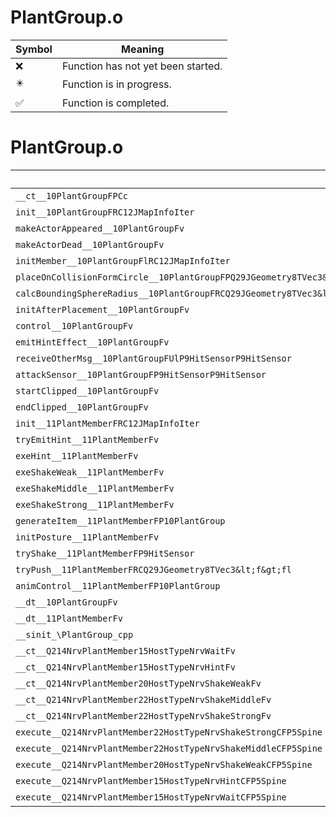 # PlantGroup.o
| Symbol | Meaning 
| ------------- | ------------- 
| :x: | Function has not yet been started. 
| :eight_pointed_black_star: | Function is in progress. 
| :white_check_mark: | Function is completed. 


# PlantGroup.o
| Symbol | Decompiled? |
| ------------- | ------------- |
| `__ct__10PlantGroupFPCc` | :x: |
| `init__10PlantGroupFRC12JMapInfoIter` | :x: |
| `makeActorAppeared__10PlantGroupFv` | :x: |
| `makeActorDead__10PlantGroupFv` | :x: |
| `initMember__10PlantGroupFlRC12JMapInfoIter` | :x: |
| `placeOnCollisionFormCircle__10PlantGroupFPQ29JGeometry8TVec3&lt;f&gt;RCQ29JGeometry8TVec3&lt;f&gt;RCQ29JGeometry8TVec3&lt;f&gt;RCQ29JGeometry8TVec3&lt;f&gt;` | :x: |
| `calcBoundingSphereRadius__10PlantGroupFRCQ29JGeometry8TVec3&lt;f&gt;` | :x: |
| `initAfterPlacement__10PlantGroupFv` | :x: |
| `control__10PlantGroupFv` | :x: |
| `emitHintEffect__10PlantGroupFv` | :x: |
| `receiveOtherMsg__10PlantGroupFUlP9HitSensorP9HitSensor` | :x: |
| `attackSensor__10PlantGroupFP9HitSensorP9HitSensor` | :x: |
| `startClipped__10PlantGroupFv` | :x: |
| `endClipped__10PlantGroupFv` | :x: |
| `init__11PlantMemberFRC12JMapInfoIter` | :x: |
| `tryEmitHint__11PlantMemberFv` | :x: |
| `exeHint__11PlantMemberFv` | :x: |
| `exeShakeWeak__11PlantMemberFv` | :x: |
| `exeShakeMiddle__11PlantMemberFv` | :x: |
| `exeShakeStrong__11PlantMemberFv` | :x: |
| `generateItem__11PlantMemberFP10PlantGroup` | :x: |
| `initPosture__11PlantMemberFv` | :x: |
| `tryShake__11PlantMemberFP9HitSensor` | :x: |
| `tryPush__11PlantMemberFRCQ29JGeometry8TVec3&lt;f&gt;fl` | :x: |
| `animControl__11PlantMemberFP10PlantGroup` | :x: |
| `__dt__10PlantGroupFv` | :x: |
| `__dt__11PlantMemberFv` | :x: |
| `__sinit_\PlantGroup_cpp` | :x: |
| `__ct__Q214NrvPlantMember15HostTypeNrvWaitFv` | :x: |
| `__ct__Q214NrvPlantMember15HostTypeNrvHintFv` | :x: |
| `__ct__Q214NrvPlantMember20HostTypeNrvShakeWeakFv` | :x: |
| `__ct__Q214NrvPlantMember22HostTypeNrvShakeMiddleFv` | :x: |
| `__ct__Q214NrvPlantMember22HostTypeNrvShakeStrongFv` | :x: |
| `execute__Q214NrvPlantMember22HostTypeNrvShakeStrongCFP5Spine` | :x: |
| `execute__Q214NrvPlantMember22HostTypeNrvShakeMiddleCFP5Spine` | :x: |
| `execute__Q214NrvPlantMember20HostTypeNrvShakeWeakCFP5Spine` | :x: |
| `execute__Q214NrvPlantMember15HostTypeNrvHintCFP5Spine` | :x: |
| `execute__Q214NrvPlantMember15HostTypeNrvWaitCFP5Spine` | :x: |

